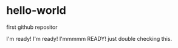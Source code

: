 # hello-world
first github repositor

I'm ready! I'm ready! I'mmmmm READY!
just double checking this.
